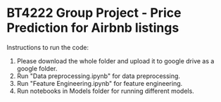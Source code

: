 # BT4222 Group Project - Price Prediction for Airbnb listings
 Instructions to run the code:
1. Please download the whole folder and upload it to google drive as a google folder.
2. Run "Data preprocessing.ipynb" for data preprocessing.
3. Run "Feature Engineering.ipynb" for feature engineering.
4. Run notebooks in Models folder for running different models.
